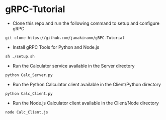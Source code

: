 # gRPC-Tutorial

* Clone this repo and run the following command to setup and configure gRPC

```
git clone https://github.com/janakiramm/gRPC-Tutorial

````

* Install gRPC Tools for Python and Node.js

```
sh ./setup.sh

````

* Run the Calculator service available in the Server directory

```
python Calc_Server.py

````

* Run the Python Calculator client available in the Client/Python directory

```
python Calc_Client.py

````

* Run the Node.js Calculator client available in the Client/Node directory

```
node Calc_Client.js

````
